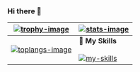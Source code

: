 ### Hi there 👋
| [![trophy-image]][ryo-ma-repo] | [![stats-image]][anuraghazra-repo] |
| - | - |
| [![toplangs-image]][anuraghazra-repo] | **:seedling: My Skills**<br/><br/>[![my-skills]][skill-icons-repo] |

[trophy-image]: https://github-profile-trophy.vercel.app/?username=kounosukexxx&column=4&row=2&no-frame=true
[stats-image]: https://github-readme-stats.vercel.app/api?username=kounosukexxx&count_private=true&show_icons=true&hide_border=true
[toplangs-image]: https://github-readme-stats.vercel.app/api/top-langs/?username=kounosukexxx&layout=compact&exclude_repo=Com-Pro,dotfiles,swift-traq&count_private=false&hide_border=true
[my-skills]: https://skillicons.dev/icons?perline=6&i=git,github,go,swift,js,ts,nodejs,py,docker,linux,mysql,matlab,vim,vscode
[ryo-ma-repo]: https://github.com/ryo-ma/github-profile-trophy
[anuraghazra-repo]: https://github.com/anuraghazra/github-readme-stats
[skill-icons-repo]: https://github.com/tandpfun/skill-icons

<!--
**kounosukexxx/kounosukexxx** is a ✨ _special_ ✨ repository because its `README.md` (this file) appears on your GitHub profile.

Here are some ideas to get you started:

- 🔭 I’m currently working on ...
- 🌱 I’m currently learning ...
- 👯 I’m looking to collaborate on ...
- 🤔 I’m looking for help with ...
- 💬 Ask me about ...
- 📫 How to reach me: ...
- 😄 Pronouns: ...
- ⚡ Fun fact: ...
-->
